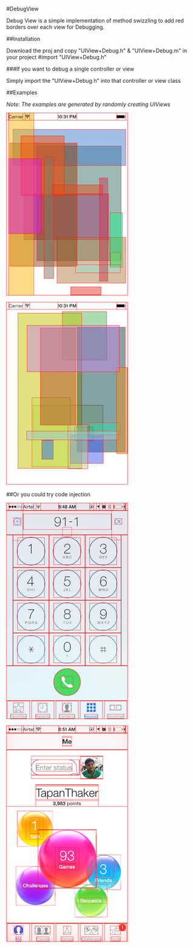 #DebugView



Debug View is a simple implementation of method swizzling to add red borders over each view for Debugging.

##Installation


Download the proj and copy "UIView+Debug.h" & "UIView+Debug.m" in your project
      #import "UIView+Debug.h"
      
      
###If you want to debug a single controller or view

Simply import the "UIView+Debug.h" into that controller or view class

##Examples 

*Note: The examples are generated by randomly creating UIViews*

![Screenshot 1](./screenshot1.png)

![Screenshot 2](./screenshot2.png)

##Or you could try code injection

![Phone.app after code injection](./screenshot3.png)

![Game center after code injection](./screenshot4.png)
